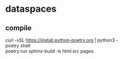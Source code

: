 # dataspaces  

## compile  
curl -sSL https://install.python-poetry.org | python3 -  
poetry shell  
poetry run sphinx-build -b html src pages  
